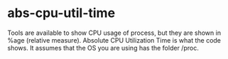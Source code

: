 abs-cpu-util-time
=================

Tools are available to show CPU usage of process, but they are shown in %age (relative measure). Absolute CPU Utilization Time is what the code shows. It assumes that the OS you are using has the folder /proc.
